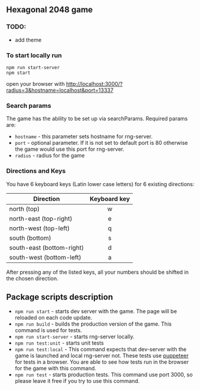 ## Hexagonal 2048 game

### TODO:
- add theme

### To start locally run

```
npm run start-server
npm start
```

open your browser with [http://localhost:3000/?radius=3&hostname=localhost&port=13337](http://localhost:3000/?radius=3&hostname=localhost&port=13337)

### Search params

The game has the ability to be set up via searchParams. Required params are:

- `hostname` - this parameter sets hostname for rng-server.
- `port` - optional parameter. If it is not set to default port is 80 otherwise the game would use this port for rng-server.
- `radius` - radius for the game

### Directions and Keys

You have 6 keyboard keys (Latin lower case letters) for 6 existing directions:

| Direction                 | Keyboard key |
| ------------------------- | :----------: |
| north (top)               |      w       |
| north-east (top-right)    |      e       |
| north-west (top-left)     |      q       |
| south (bottom)            |      s       |
| south-east (bottom-right) |      d       |
| south-west (bottom-left)  |      a       |

After pressing any of the listed keys, all your numbers should be shifted in the chosen direction.


## Package scripts description

* `npm run start` - starts dev server with the game. The page will be reloaded on each code update.
* `npm run build` - builds the production version of the game. This command is used for tests.
* `npm run start-server` - starts rng-server locally.
* `npm run test:unit` - starts unit tests
* `npm run test:local` - This command expects that dev-server with the game is launched and local rng-server not. These tests use [puppeteer](https://github.com/puppeteer/puppeteer) for tests in a browser. You are able to see how tests run in the browser for the game with this command.
* `npm run test` - starts production tests. This command use port 3000, so please leave it free if you try to use this command.
